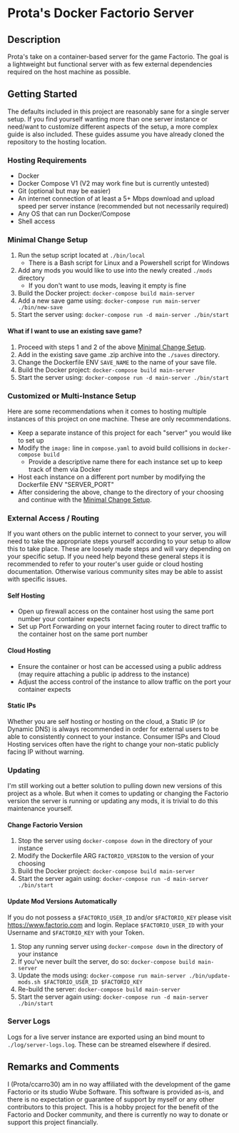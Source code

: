 # Prota's Docker Factorio Server

## Description
Prota's take on a container-based server for the game Factorio. The goal is a lightweight but 
functional server with as few external dependencies required on the host machine as possible.

## Getting Started
The defaults included in this project are reasonably sane for a single server setup. If you find 
yourself wanting more than one server instance or need/want to customize different aspects of the 
setup, a more complex guide is also included. These guides assume you have already cloned the 
repository to the hosting location.

### Hosting Requirements
- Docker
- Docker Compose V1 (V2 may work fine but is currently untested)
- Git (optional but may be easier)
- An internet connection of at least a 5+ Mbps download and upload speed per server instance
(recommended but not necessarily required)
- Any OS that can run Docker/Compose
- Shell access

### Minimal Change Setup
1. Run the setup script located at `./bin/local`
    - There is a Bash script for Linux and a Powershell script for Windows
2. Add any mods you would like to use into the newly created `./mods` directory
    - If you don't want to use mods, leaving it empty is fine
3. Build the Docker project: `docker-compose build main-server`
4. Add a new save game using: `docker-compose run main-server ./bin/new-save`
5. Start the server using: `docker-compose run -d main-server ./bin/start`

#### What if I want to use an existing save game?
1. Proceed with steps 1 and 2 of the above [Minimal Change Setup](#minimal-change-setup).
2. Add in the existing save game .zip archive into the `./saves` directory.
3. Change the Dockerfile ENV `SAVE_NAME` to the name of your save file.
4. Build the Docker project: `docker-compose build main-server`
5. Start the server using: `docker-compose run -d main-server ./bin/start`

### Customized or Multi-Instance Setup
Here are some recommendations when it comes to hosting multiple instances of this project on one machine.
These are only recommendations.
- Keep a separate instance of this project for each "server" you would like to set up
- Modify the `image:` line in `compose.yaml` to avoid build collisions in `docker-compose build`
  - Provide a descriptive name there for each instance set up to keep track of them via Docker
- Host each instance on a different port number by modifying the Dockerfile ENV "SERVER_PORT"
- After considering the above, change to the directory of your choosing and continue with the
  [Minimal Change Setup](#minimal-change-setup).

### External Access / Routing
If you want others on the public internet to connect to your server, you will need to take the
appropriate steps yourself according to your setup to allow this to take place. These are loosely made 
steps and will vary depending on your specific setup. If you need help beyond these general steps
it is recommended to refer to your router's user guide or cloud hosting documentation. Otherwise
various community sites may be able to assist with specific issues.

#### Self Hosting
- Open up firewall access on the container host using the same port number your container expects
- Set up Port Forwarding on your internet facing router to direct traffic to the container host
  on the same port number

#### Cloud Hosting
- Ensure the container or host can be accessed using a public address (may require attaching a public 
  ip address to the instance)
- Adjust the access control of the instance to allow traffic on the port your container expects

#### Static IPs
Whether you are self hosting or hosting on the cloud, a Static IP (or Dynamic DNS) is always recommended 
in order for external users to be able to consistently connect to your instance. Consumer ISPs and Cloud
Hosting services often have the right to change your non-static publicly facing IP without warning.

### Updating
I'm still working out a better solution to pulling down new versions of this project as a whole. But when
it comes to updating or changing the Factorio version the server is running or updating any mods, it is trivial 
to do this maintenance yourself.

#### Change Factorio Version
1. Stop the server using `docker-compose down` in the directory of your instance
2. Modify the Dockerfile ARG `FACTORIO_VERSION` to the version of your choosing
3. Build the Docker project: `docker-compose build main-server`
4. Start the server again using: `docker-compose run -d main-server ./bin/start`

#### Update Mod Versions Automatically
If you do not possess a `$FACTORIO_USER_ID` and/or `$FACTORIO_KEY` please visit https://www.factorio.com and
login. Replace `$FACTORIO_USER_ID` with your Username and `$FACTORIO_KEY` with your Token.

1. Stop any running server using `docker-compose down` in the directory of your instance
2. If you've never built the server, do so: `docker-compose build main-server`
3. Update the mods using: `docker-compose run main-server ./bin/update-mods.sh $FACTORIO_USER_ID $FACTORIO_KEY`
4. Re-build the server: `docker-compose build main-server`
5. Start the server again using: `docker-compose run -d main-server ./bin/start`

### Server Logs
Logs for a live server instance are exported using an bind mount to `./log/server-logs.log`. These can be
streamed elsewhere if desired.

## Remarks and Comments
I (Prota/ccarro30) am in no way affiliated with the development of the game Factorio or its 
studio Wube Software. This software is provided as-is, and there is no expectation or guarantee of
support by myself or any other contributors to this project. This is a hobby project for the benefit 
of the Factorio and Docker community, and there is currently no way to donate or support this 
project financially.
